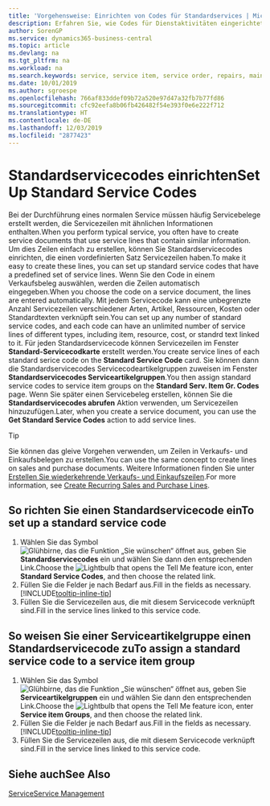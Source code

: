 ```yaml
---
title: 'Vorgehensweise: Einrichten von Codes für Standardservices | Microsoft Docs'
description: Erfahren Sie, wie Codes für Dienstaktivitäten eingerichtet werden, die Sie häufig ausführen.
author: SorenGP
ms.service: dynamics365-business-central
ms.topic: article
ms.devlang: na
ms.tgt_pltfrm: na
ms.workload: na
ms.search.keywords: service, service item, service order, repairs, maintenance
ms.date: 10/01/2019
ms.author: sgroespe
ms.openlocfilehash: 766af833ddef09b72a520e97d47a32fb7b77fd86
ms.sourcegitcommit: cfc92eefa8b06fb426482f54e393f0e6e222f712
ms.translationtype: HT
ms.contentlocale: de-DE
ms.lasthandoff: 12/03/2019
ms.locfileid: "2877423"
---
```

# <a name="set-up-standard-service-codes"></a><span data-ttu-id="e8067-103">Standardservicecodes einrichten</span><span class="sxs-lookup"><span data-stu-id="e8067-103">Set Up Standard Service Codes</span></span>
<span data-ttu-id="e8067-104">Bei der Durchführung eines normalen Service müssen häufig Servicebelege erstellt werden, die Servicezeilen mit ähnlichen Informationen enthalten.</span><span class="sxs-lookup"><span data-stu-id="e8067-104">When you perform typical service, you often have to create service documents that use service lines that contain similar information.</span></span> <span data-ttu-id="e8067-105">Um dies Zeilen einfach zu erstellen, können Sie Standardservicecodes einrichten, die einen vordefinierten Satz Servicezeilen haben.</span><span class="sxs-lookup"><span data-stu-id="e8067-105">To make it easy to create these lines, you can set up standard service codes that have a predefined set of service lines.</span></span> <span data-ttu-id="e8067-106">Wenn Sie den Code in einem Verkaufsbeleg auswählen, werden die Zeilen automatisch eingegeben.</span><span class="sxs-lookup"><span data-stu-id="e8067-106">When you choose the code on a service document, the lines are entered automatically.</span></span> <span data-ttu-id="e8067-107">Mit jedem Servicecode kann eine unbegrenzte Anzahl Servicezeilen verschiedener Arten, Artikel, Ressourcen, Kosten oder Standardtexten verknüpft sein.</span><span class="sxs-lookup"><span data-stu-id="e8067-107">You can set up any number of standard service codes, and each code can have an unlimited number of service lines of different types, including item, resource, cost, or standrd text linked to it.</span></span> <span data-ttu-id="e8067-108">Für jeden Standardservicecode können Servicezeilen im Fenster **Standard-Servicecodkarte** erstellt werden.</span><span class="sxs-lookup"><span data-stu-id="e8067-108">You create service lines of each standard serice code on the **Standard Service Code** card.</span></span> <span data-ttu-id="e8067-109">Sie können dann die Standardservicecodes Servicecodeartikelgruppen zuweisen im Fenster **Standardservicecodes Serviceartikelgruppen**.</span><span class="sxs-lookup"><span data-stu-id="e8067-109">You then assign standard service codes to service item groups on the **Standard Serv. Item Gr. Codes** page.</span></span> <span data-ttu-id="e8067-110">Wenn Sie später einen Servicebeleg erstellen, können Sie die **Standardservicecodes abrufen** Aktion verwenden, um Servicezeilen hinzuzufügen.</span><span class="sxs-lookup"><span data-stu-id="e8067-110">Later, when you create a service document, you can use the **Get Standard Service Codes** action to add service lines.</span></span>  
  
> [!Tip]
>  <span data-ttu-id="e8067-111">Sie können das gleive Vorgehen verwenden, um Zeilen in Verkaufs- und Einkaufsbelegen zu erstellen.</span><span class="sxs-lookup"><span data-stu-id="e8067-111">You can use the same concept to create lines on sales and purchase documents.</span></span> <span data-ttu-id="e8067-112">Weitere Informationen finden Sie unter [Erstellen Sie wiederkehrende Verkaufs- und Einkaufszeilen](sales-how-work-standard-lines.md).</span><span class="sxs-lookup"><span data-stu-id="e8067-112">For more information, see [Create Recurring Sales and Purchase Lines](sales-how-work-standard-lines.md).</span></span>    
  
## <a name="to-set-up-a-standard-service-code"></a><span data-ttu-id="e8067-113">So richten Sie einen Standardservicecode ein</span><span class="sxs-lookup"><span data-stu-id="e8067-113">To set up a standard service code</span></span>    
1. <span data-ttu-id="e8067-114">Wählen Sie das Symbol ![Glühbirne, das die Funktion „Sie wünschen“ öffnet](media/ui-search/search_small.png "Was möchten Sie tun?") aus, geben Sie **Standardservicecodes** ein und wählen Sie dann den entsprechenden Link.</span><span class="sxs-lookup"><span data-stu-id="e8067-114">Choose the ![Lightbulb that opens the Tell Me feature](media/ui-search/search_small.png "Tell me what you want to do") icon, enter **Standard Service Codes**, and then choose the related link.</span></span>  
2. <span data-ttu-id="e8067-115">Füllen Sie die Felder je nach Bedarf aus.</span><span class="sxs-lookup"><span data-stu-id="e8067-115">Fill in the fields as necessary.</span></span> [!INCLUDE[tooltip-inline-tip](includes/tooltip-inline-tip_md.md)]  
4. <span data-ttu-id="e8067-116">Füllen Sie die Servicezeilen aus, die mit diesem Servicecode verknüpft sind.</span><span class="sxs-lookup"><span data-stu-id="e8067-116">Fill in the service lines linked to this service code.</span></span>  

## <a name="to-assign-a-standard-service-code-to-a-service-item-group"></a><span data-ttu-id="e8067-117">So weisen Sie einer Serviceartikelgruppe einen Standardservicecode zu</span><span class="sxs-lookup"><span data-stu-id="e8067-117">To assign a standard service code to a service item group</span></span>
1. <span data-ttu-id="e8067-118">Wählen Sie das Symbol ![Glühbirne, das die Funktion „Sie wünschen“ öffnet](media/ui-search/search_small.png "Was möchten Sie tun?") aus, geben Sie **Serviceartikelgruppen** ein und wählen Sie dann den entsprechenden Link.</span><span class="sxs-lookup"><span data-stu-id="e8067-118">Choose the ![Lightbulb that opens the Tell Me feature](media/ui-search/search_small.png "Tell me what you want to do") icon, enter **Service item Groups**, and then choose the related link.</span></span>  
2. <span data-ttu-id="e8067-119">Füllen Sie die Felder je nach Bedarf aus.</span><span class="sxs-lookup"><span data-stu-id="e8067-119">Fill in the fields as necessary.</span></span> [!INCLUDE[tooltip-inline-tip](includes/tooltip-inline-tip_md.md)]
3. <span data-ttu-id="e8067-120">Füllen Sie die Servicezeilen aus, die mit diesem Servicecode verknüpft sind.</span><span class="sxs-lookup"><span data-stu-id="e8067-120">Fill in the service lines linked to this service code.</span></span>  

## <a name="see-also"></a><span data-ttu-id="e8067-121">Siehe auch</span><span class="sxs-lookup"><span data-stu-id="e8067-121">See Also</span></span>
[<span data-ttu-id="e8067-122">Service</span><span class="sxs-lookup"><span data-stu-id="e8067-122">Service Management</span></span>](service-service.md)